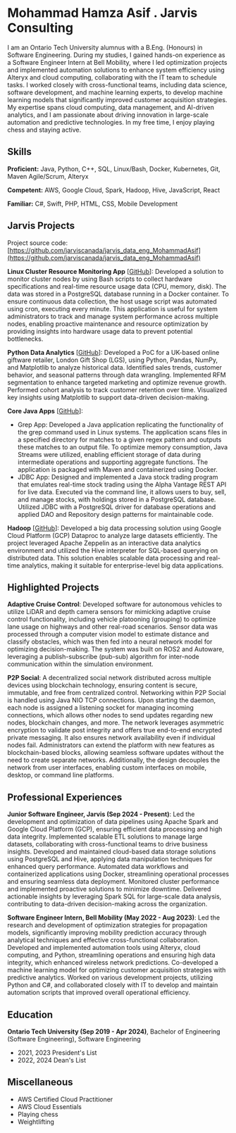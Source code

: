 # Mohammad Hamza Asif . Jarvis Consulting

I am an Ontario Tech University alumnus with a B.Eng. (Honours) in Software Engineering. During my studies, I gained hands-on experience as a Software Engineer Intern at Bell Mobility, where I led optimization projects and implemented automation solutions to enhance system efficiency using Alteryx and cloud computing, collaborating with the IT team to schedule tasks. I worked closely with cross-functional teams, including data science, software development, and machine learning experts, to develop machine learning models that significantly improved customer acquisition strategies. My expertise spans cloud computing, data management, and AI-driven analytics, and I am passionate about driving innovation in large-scale automation and predictive technologies. In my free time, I enjoy playing chess and staying active.

## Skills

**Proficient:** Java, Python, C++, SQL, Linux/Bash, Docker, Kubernetes, Git, Maven Agile/Scrum, Alteryx

**Competent:** AWS, Google Cloud, Spark, Hadoop, Hive, JavaScript, React

**Familiar:** C#, Swift, PHP, HTML, CSS, Mobile Development

## Jarvis Projects

Project source code: [https://github.com/jarviscanada/jarvis_data_eng_MohammadAsif](https://github.com/jarviscanada/jarvis_data_eng_MohammadAsif)


**Linux Cluster Resource Monitoring App** [[GitHub](https://github.com/jarviscanada/jarvis_data_eng_MohammadAsif/tree/master/linux_sql)]: Developed a solution to monitor cluster nodes by using Bash scripts to collect hardware specifications and real-time resource usage data (CPU, memory, disk). The data was stored in a PostgreSQL database running in a Docker container. To ensure continuous data collection, the host usage script was automated using cron, executing every minute. This application is useful for system administrators to track and manage system performance across multiple nodes, enabling proactive maintenance and resource optimization by providing insights into hardware usage data to prevent potential bottlenecks.

**Python Data Analytics** [[GitHub](https://github.com/jarviscanada/jarvis_data_eng_MohammadAsif/tree/master/python_data_analytics)]: Developed a PoC for a UK-based online giftware retailer, London Gift Shop (LGS), using Python, Pandas, NumPy, and Matplotlib to analyze historical data. Identified sales trends, customer behavior, and seasonal patterns through data wrangling. Implemented RFM segmentation to enhance targeted marketing and optimize revenue growth. Performed cohort analysis to track customer retention over time. Visualized key insights using Matplotlib to support data-driven decision-making.

**Core Java Apps** [[GitHub](https://github.com/jarviscanada/jarvis_data_eng_MohammadAsif/tree/master/core_java)]: 
- Grep App: Developed a Java application replicating the functionality of the grep command used in Linux systems. The application scans files in a specified directory for matches to a given regex pattern and outputs these matches to an output file. To optimize memory consumption, Java Streams were utilized, enabling efficient storage of data during intermediate operations and supporting aggregate functions. The application is packaged with Maven and containerized using Docker.
- JDBC App: Designed and implemented a Java stock trading program that emulates real-time stock trading using the Alpha Vantage REST API for live data. Executed via the command line, it allows users to buy, sell, and manage stocks, with holdings stored in a PostgreSQL database. Utilized JDBC with a PostgreSQL driver for database operations and applied DAO and Repository design patterns for maintainable code.

**Hadoop** [[GitHub](https://github.com/jarviscanada/jarvis_data_eng_MohammadAsif/tree/master/hadoop)]: Developed a big data processing solution using Google Cloud Platform (GCP) Dataproc to analyze large datasets efficiently. The project leveraged Apache Zeppelin as an interactive data analytics environment and utilized the Hive interpreter for SQL-based querying on distributed data. This solution enables scalable data processing and real-time analytics, making it suitable for enterprise-level big data applications.

## Highlighted Projects
**Adaptive Cruise Control**: Developed software for autonomous vehicles to utilize LiDAR and depth camera sensors for mimicking adaptive cruise control functionality, including vehicle platooning (grouping) to optimize lane usage on highways and other real-road scenarios. Sensor data was processed through a computer vision model to estimate distance and classify obstacles, which was then fed into a neural network model for optimizing decision-making. The system was built on ROS2 and Autoware, leveraging a publish-subscribe (pub-sub) algorithm for inter-node communication within the simulation environment.

**P2P Social**: A decentralized social network distributed across multiple devices using blockchain technology, ensuring content is secure, immutable, and free from centralized control. Networking within P2P Social is handled using Java NIO TCP connections. Upon starting the daemon, each node is assigned a listening socket for managing incoming connections, which allows other nodes to send updates regarding new nodes, blockchain changes, and more. The network leverages asymmetric encryption to validate post integrity and offers true end-to-end encrypted private messaging. It also ensures network availability even if individual nodes fail. Administrators can extend the platform with new features as blockchain-based blocks, allowing seamless software updates without the need to create separate networks. Additionally, the design decouples the network from user interfaces, enabling custom interfaces on mobile, desktop, or command line platforms.


## Professional Experiences

**Junior Software Engineer, Jarvis (Sep 2024 - Present)**: Led the development and optimization of data pipelines using Apache Spark and Google Cloud Platform (GCP), ensuring efficient data processing and high data integrity. Implemented scalable ETL solutions to manage large datasets, collaborating with cross-functional teams to drive business insights. Developed and maintained cloud-based data storage solutions using PostgreSQL and Hive, applying data manipulation techniques for enhanced query performance. Automated data workflows and containerized applications using Docker, streamlining operational processes and ensuring seamless data deployment. Monitored cluster performance and implemented proactive solutions to minimize downtime. Delivered actionable insights by leveraging Spark SQL for large-scale data analysis, contributing to data-driven decision-making across the organization.

**Software Engineer Intern, Bell Mobility (May 2022 - Aug 2023)**: Led the research and development of optimization strategies for propagation models, significantly improving mobility prediction accuracy through analytical techniques and effective cross-functional collaboration. Developed and implemented automation tools using Alteryx, cloud computing, and Python, streamlining operations and ensuring high data integrity, which enhanced wireless network predictions. Co-developed a machine learning model for optimizing customer acquisition strategies with predictive analytics. Worked on various development projects, utilizing Python and C#, and collaborated closely with IT to develop and maintain automation scripts that improved overall operational efficiency.


## Education
**Ontario Tech University (Sep 2019 - Apr 2024)**, Bachelor of Engineering (Software Engineering), Software Engineering
- 2021, 2023 President's List
- 2022, 2024 Dean's List
  

## Miscellaneous
- AWS Certified Cloud Practitioner
- AWS Cloud Essentials
- Playing chess
- Weightlifting
